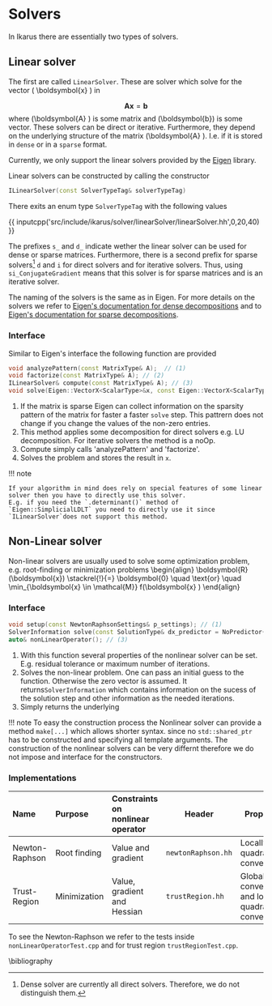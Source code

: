 # Solvers

In Ikarus there are essentially two types of solvers.

## Linear solver
The first are called `LinearSolver`. These are solver which solve for the vector \( \boldsymbol{x} \) in

$$
\boldsymbol{A}  \boldsymbol{x} =  \boldsymbol{b}
$$
where \(\boldsymbol{A} \) is some matrix and \(\boldsymbol{b}\) is some vector.
These solvers can be direct or iterative. Furthermore, they depend on the underlying structure of the matrix \(\boldsymbol{A} \).
I.e. if it is stored in `dense` or in a `sparse` format.

Currently, we only support the linear solvers provided by the [Eigen](https://eigen.tuxfamily.org/index.php?title=Main_Page) library.

Linear solvers can be constructed by calling the constructor

```cpp
ILinearSolver(const SolverTypeTag& solverTypeTag)
```

There exits an enum type `SolverTypeTag` with the following values

{{ inputcpp('src/include/ikarus/solver/linearSolver/linearSolver.hh',0,20,40) }}

The prefixes `s_` and  `d_` indicate wether the linear solver can be used for dense or sparse matrices.
Furthermore, there is a second prefix for sparse solvers[^1] `d` and `i` for direct solvers and for iterative solvers.
Thus, using `si_ConjugateGradient` means that this solver is for sparse matrices and is an iterative solver.

[^1]: Dense solver are currently all direct solvers. Therefore, we do not distinguish them.

The naming of the solvers is the same as in Eigen. 
For more details on the solvers we refer to [Eigen's documentation for dense decompositions](https://eigen.tuxfamily.org/dox/group__TutorialLinearAlgebra.html)
and to [Eigen's documentation for sparse decompositions](https://eigen.tuxfamily.org/dox/group__TopicSparseSystems.html).

### Interface 
Similar to Eigen's interface the following function are provided
```cpp
void analyzePattern(const MatrixType& A);  // (1)
void factorize(const MatrixType& A); // (2)
ILinearSolver& compute(const MatrixType& A); // (3)
void solve(Eigen::VectorX<ScalarType>&x, const Eigen::VectorX<ScalarType>& b); // (4)
```
1. If the matrix is sparse Eigen can collect information on the sparsity pattern of the matrix for faster a faster `solve` step. This pattrern does not change if you change the values of the non-zero entries.
2. This method applies some decomposition for direct solvers e.g. LU decomposition. For iterative solvers the method is a noOp.
3. Compute simply calls 'analyzePattern' and 'factorize'.
4. Solves the problem and stores the result in `x`.

!!! note 

    If your algorithm in mind does rely on special features of some linear solver then you have to directly use this solver.
    E.g. if you need the `.determinant()` method of `Eigen::SimplicialLDLT` you need to directly use it since `ILinearSolver`does not support this method.


## Non-Linear solver

Non-linear solvers are usually used to solve some optimization problem, e.g. root-finding or minimization problems
\begin{align}
  \boldsymbol{R}(\boldsymbol{x}) \stackrel{!}{=} \boldsymbol{0} \quad \text{or} \quad
  \min_{\boldsymbol{x} \in \mathcal{M}} f(\boldsymbol{x} )
\end{align}

### Interface
```cpp
void setup(const NewtonRaphsonSettings& p_settings); // (1)
SolverInformation solve(const SolutionType& dx_predictor = NoPredictor{}); // (2)
auto& nonLinearOperator(); // (3)
```

1. With this function several properties of the nonlinear solver can be set. E.g. residual tolerance or maximum number of iterations.
2. Solves the non-linear problem. One can pass an initial guess to the function. Otherwise the zero vector is assumed. 
   It returns`SolverInformation` which contains information on the sucess of the solution step and other information as the needed iterations. 
3. Simply returns the underlying 

!!! note
    To easy the construction process the Nonlinear solver can provide a method `make[...]` which allows shorter syntax.
    since no `std::shared_ptr` has to be constructed and specifying all template arguments. 
    The construction of the nonlinear solvers can be very differnt therefore we do not impose and interface for the constructors.
### Implementations
| Name                      | Purpose         | Constraints on nonlinear operator                       | Header |Properties |
|:--------------------------|:----------------|:----------------|--|--|
| Newton-Raphson            | Root finding    | Value and gradient          | `newtonRaphson.hh`| Locally quadratic convergence |
| Trust-Region              | Minimization    | Value, gradient and Hessian    | `trustRegion.hh`| Globally convergent and locally quadratic convergence |

To see the Newton-Raphson we refer to the tests inside `nonLinearOperatorTest.cpp` and for trust region `trustRegionTest.cpp`.

\bibliography